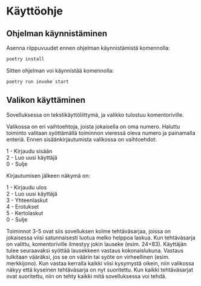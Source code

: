 # Käyttöohje

## Ohjelman käynnistäminen

Asenna riippuvuudet ennen ohjelman käynnistämistä komennolla:

```bash
poetry install
```

Sitten ohjelman voi käynnistää komennolla:

```
poetry run invoke start
```

## Valikon käyttäminen

Sovelluksessa on tekstikäyttöliittymä, ja valikko tulostuu komentoriville.

Valikossa on eri vaihtoehtoja, joista jokaisella on oma numero. Haluttu toiminto valitaan syöttämällä toiminnon vieressä oleva numero ja painamalla enteriä.
Ennen sisäänkirjautumista valikossa on vaihtoehdot:

1 - Kirjaudu sisään<br/>
2 - Luo uusi käyttäjä<br/>
0 - Sulje<br/>

Kirjautumisen jälkeen näkymä on:

1 - Kirjaudu ulos<br/>
2 - Luo uusi käyttäjä<br/>
3 - Yhteenlaskut<br/>
4 - Erotukset<br/>
5 - Kertolaskut<br/>
0 - Sulje<br/>

Toiminnot 3-5 ovat siis sovelluksen kolme tehtäväsarjaa, joissa on jokaisessa viisi satunnaisesti luotua melko helppoa laskua.
Kun tehtäväsarja on valittu, komentoriville ilmestyy jokin lauseke (esim. 24+83). Käyttäjän tulee seuraavaksi syöttää lausekkeen vastaus kokonaislukuna.
Vastaus tulkitaan vääräksi, jos se on väärin tai syöte on virheellinen (esim. merkkijono).
Kun vastaa kerralla kaikki viisi kysymystä oikein, niin valikossa näkyy että kyseinen tehtäväsarja on nyt suoritettu.
Kun kaikki tehtäväsarjat ovat suoritettu, niin on tehty kaikki mitä sovelluksessa voi tehdä.

